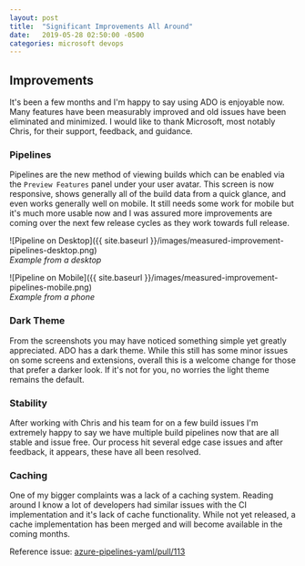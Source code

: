```yaml
---
layout: post
title:  "Significant Improvements All Around"
date:   2019-05-28 02:50:00 -0500
categories: microsoft devops
---
```


## Improvements

It's been a few months and I'm happy to say using ADO is enjoyable now. Many features have been measurably improved and old issues have been eliminated and minimized. I would like to thank Microsoft, most notably Chris, for their support, feedback, and guidance.

### Pipelines

Pipelines are the new method of viewing builds which can be enabled via the `Preview Features` panel under your user avatar. This screen is now responsive, shows generally all of the build data from a quick glance, and even works generally well on mobile. It still needs some work for mobile but it's much more usable now and I was assured more improvements are coming over the next few release cycles as they work towards full release.

![Pipeline on Desktop]({{ site.baseurl }}/images/measured-improvement-pipelines-desktop.png)  
*Example from a desktop*

![Pipeline on Mobile]({{ site.baseurl }}/images/measured-improvement-pipelines-mobile.png)  
*Example from a phone*

### Dark Theme

From the screenshots you may have noticed something simple yet greatly appreciated. ADO has a dark theme. While this still has some minor issues on some screens and extensions, overall this is a welcome change for those that prefer a darker look. If it's not for you, no worries the light theme remains the default.

### Stability

After working with Chris and his team for on a few build issues I'm extremely happy to say we have multiple build pipelines now that are all stable and issue free. Our process hit several edge case issues and after feedback, it appears, these have all been resolved.

### Caching

One of my bigger complaints was a lack of a caching system. Reading around I know a lot of developers had similar issues with the CI implementation and it's lack of cache functionality. While not yet released, a cache implementation has been merged and will become available in the coming months.

Reference issue: [azure-pipelines-yaml/pull/113](https://github.com/microsoft/azure-pipelines-yaml/pull/113)
